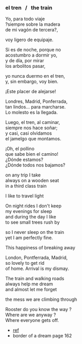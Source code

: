 ### el tren &nbsp; / &nbsp; the train

Yo, para todo viaje  
?siempre sobre la madera  
de mi vagón de tercera?,

voy ligero de equipaje.

Si es de noche, porque no  
acostumbro a dormir yo,  
y de día, por mirar  
los arbolitos pasar,  

yo nunca duermo en el tren,  
y, sin embargo, voy bien.

¡Este placer de alejarse!

Londres, Madrid, Ponferrada,  
tan lindos... para marcharse.  
Lo molesto es la llegada.

Luego, el tren, al caminar,  
siempre nos hace soñar;  
y casi, casi olvidamos  
el jamelgo que montamos.

¡Oh, el pollino  
que sabe bien el camino!  
¿Dónde estamos?  
¿Dónde todos nos bajamos?

on any trip I take  
always on a wooden seat  
in a third class train

I like to travel light  

On night rides I don't keep  
my evenings for sleep  
and during the day I like  
to see small trees rush by

so I never sleep on the train    
yet I am perfectly fine.

This happiness of breaking away  

London, Pontferrada, Madrid,   
so lovely to get rid  
of home.  Arrival is my dismay.  

The train and walking roads  
always help me dream  
and almost let me forget  

the mess we are climbing through

Rooster do you know the way ?  
Where are we anyway ?  
Where everyone gets off.

* [ref](https://www.poemas-del-alma.com/el-tren.htm)
* border of a dream page 162

